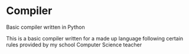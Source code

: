 # Compiler
Basic compiler written in Python

This is a basic compiler written for a made up language following certain rules provided by my school Computer Science teacher
